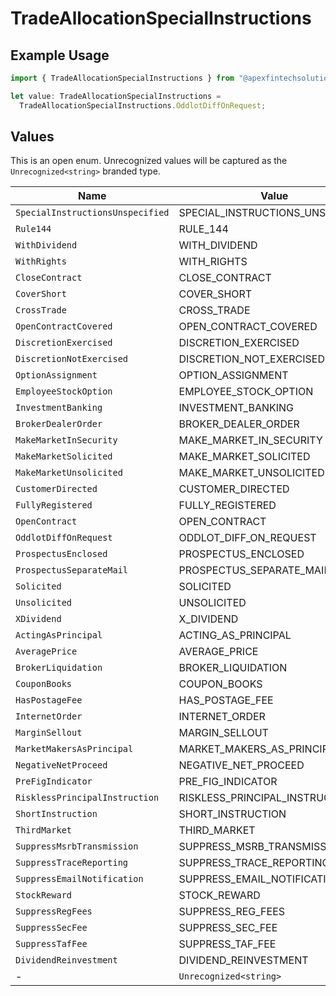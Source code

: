 # TradeAllocationSpecialInstructions

## Example Usage

```typescript
import { TradeAllocationSpecialInstructions } from "@apexfintechsolutions/ascend-sdk/models/components";

let value: TradeAllocationSpecialInstructions =
  TradeAllocationSpecialInstructions.OddlotDiffOnRequest;
```

## Values

This is an open enum. Unrecognized values will be captured as the `Unrecognized<string>` branded type.

| Name                             | Value                            |
| -------------------------------- | -------------------------------- |
| `SpecialInstructionsUnspecified` | SPECIAL_INSTRUCTIONS_UNSPECIFIED |
| `Rule144`                        | RULE_144                         |
| `WithDividend`                   | WITH_DIVIDEND                    |
| `WithRights`                     | WITH_RIGHTS                      |
| `CloseContract`                  | CLOSE_CONTRACT                   |
| `CoverShort`                     | COVER_SHORT                      |
| `CrossTrade`                     | CROSS_TRADE                      |
| `OpenContractCovered`            | OPEN_CONTRACT_COVERED            |
| `DiscretionExercised`            | DISCRETION_EXERCISED             |
| `DiscretionNotExercised`         | DISCRETION_NOT_EXERCISED         |
| `OptionAssignment`               | OPTION_ASSIGNMENT                |
| `EmployeeStockOption`            | EMPLOYEE_STOCK_OPTION            |
| `InvestmentBanking`              | INVESTMENT_BANKING               |
| `BrokerDealerOrder`              | BROKER_DEALER_ORDER              |
| `MakeMarketInSecurity`           | MAKE_MARKET_IN_SECURITY          |
| `MakeMarketSolicited`            | MAKE_MARKET_SOLICITED            |
| `MakeMarketUnsolicited`          | MAKE_MARKET_UNSOLICITED          |
| `CustomerDirected`               | CUSTOMER_DIRECTED                |
| `FullyRegistered`                | FULLY_REGISTERED                 |
| `OpenContract`                   | OPEN_CONTRACT                    |
| `OddlotDiffOnRequest`            | ODDLOT_DIFF_ON_REQUEST           |
| `ProspectusEnclosed`             | PROSPECTUS_ENCLOSED              |
| `ProspectusSeparateMail`         | PROSPECTUS_SEPARATE_MAIL         |
| `Solicited`                      | SOLICITED                        |
| `Unsolicited`                    | UNSOLICITED                      |
| `XDividend`                      | X_DIVIDEND                       |
| `ActingAsPrincipal`              | ACTING_AS_PRINCIPAL              |
| `AveragePrice`                   | AVERAGE_PRICE                    |
| `BrokerLiquidation`              | BROKER_LIQUIDATION               |
| `CouponBooks`                    | COUPON_BOOKS                     |
| `HasPostageFee`                  | HAS_POSTAGE_FEE                  |
| `InternetOrder`                  | INTERNET_ORDER                   |
| `MarginSellout`                  | MARGIN_SELLOUT                   |
| `MarketMakersAsPrincipal`        | MARKET_MAKERS_AS_PRINCIPAL       |
| `NegativeNetProceed`             | NEGATIVE_NET_PROCEED             |
| `PreFigIndicator`                | PRE_FIG_INDICATOR                |
| `RisklessPrincipalInstruction`   | RISKLESS_PRINCIPAL_INSTRUCTION   |
| `ShortInstruction`               | SHORT_INSTRUCTION                |
| `ThirdMarket`                    | THIRD_MARKET                     |
| `SuppressMsrbTransmission`       | SUPPRESS_MSRB_TRANSMISSION       |
| `SuppressTraceReporting`         | SUPPRESS_TRACE_REPORTING         |
| `SuppressEmailNotification`      | SUPPRESS_EMAIL_NOTIFICATION      |
| `StockReward`                    | STOCK_REWARD                     |
| `SuppressRegFees`                | SUPPRESS_REG_FEES                |
| `SuppressSecFee`                 | SUPPRESS_SEC_FEE                 |
| `SuppressTafFee`                 | SUPPRESS_TAF_FEE                 |
| `DividendReinvestment`           | DIVIDEND_REINVESTMENT            |
| -                                | `Unrecognized<string>`           |
